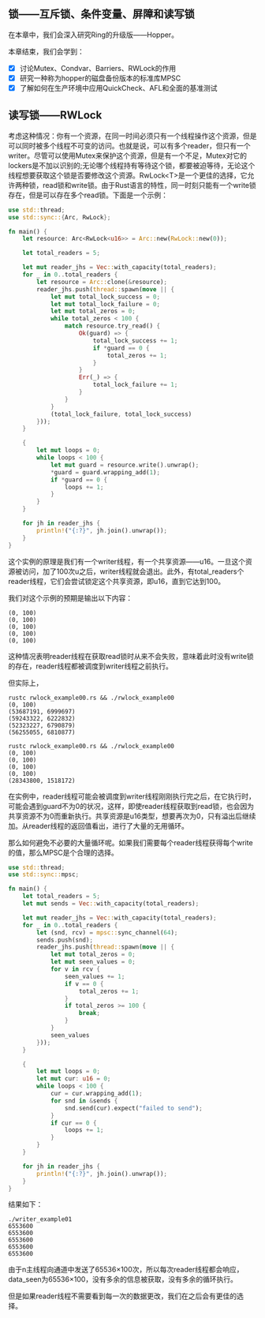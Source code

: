## 锁——互斥锁、条件变量、屏障和读写锁
在本章中，我们会深入研究Ring的升级版——Hopper。

本章结束，我们会学到：
- [x]  讨论Mutex、Condvar、Barriers、RWLock的作用
- [x]  研究一种称为hopper的磁盘备份版本的标准库MPSC
- [x]  了解如何在生产环境中应用QuickCheck、AFL和全面的基准测试

## 读写锁——RWLock
考虑这种情况：你有一个资源，在同一时间必须只有一个线程操作这个资源，但是可以同时被多个线程不可变的访问。也就是说，可以有多个reader，但只有一个writer。尽管可以使用Mutex来保护这个资源，但是有一个不足，Mutex对它的lockers是不加以识别的;无论哪个线程持有等待这个锁，都要被迫等待，无论这个线程想要获取这个锁是否要修改这个资源。RwLock\<T>是一个更佳的选择，它允许两种锁，read锁和write锁。由于Rust语言的特性，同一时刻只能有一个write锁存在，但是可以存在多个read锁。下面是一个示例：
```Rust
use std::thread;
use std::sync::{Arc, RwLock};

fn main() {
    let resource: Arc<RwLock<u16>> = Arc::new(RwLock::new(0));

    let total_readers = 5;

    let mut reader_jhs = Vec::with_capacity(total_readers);
    for _ in 0..total_readers {
        let resource = Arc::clone(&resource);
        reader_jhs.push(thread::spawn(move || {
            let mut total_lock_success = 0;
            let mut total_lock_failure = 0;
            let mut total_zeros = 0;
            while total_zeros < 100 {
                match resource.try_read() {
                    Ok(guard) => {
                        total_lock_success += 1;
                        if *guard == 0 {
                            total_zeros += 1;
                        }
                    }
                    Err(_) => {
                        total_lock_failure += 1;
                    }
                }
            }
            (total_lock_failure, total_lock_success)
        }));
    }

    {
        let mut loops = 0;
        while loops < 100 {
            let mut guard = resource.write().unwrap();
            *guard = guard.wrapping_add(1);
            if *guard == 0 {
                loops += 1;
            }
        }
    }

    for jh in reader_jhs {
        println!("{:?}", jh.join().unwrap());
    }
}
```
这个实例的原理是我们有一个writer线程，有一个共享资源——u16。一旦这个资源被访问，加了100次u之后，writer线程就会退出。此外，有total_readers个reader线程，它们会尝试锁定这个共享资源，即u16，直到它达到100。

我们对这个示例的预期是输出以下内容：
```
(0, 100)
(0, 100)
(0, 100)
(0, 100)
(0, 100)
```
这种情况表明reader线程在获取read锁时从来不会失败，意味着此时没有write锁的存在，reader线程都被调度到writer线程之前执行。

但实际上，
```
rustc rwlock_example00.rs && ./rwlock_example00
(0, 100)
(53687191, 6999697)
(59243322, 6222832)
(52323227, 6790879)
(56255055, 6810877)

rustc rwlock_example00.rs && ./rwlock_example00
(0, 100)
(0, 100)
(0, 100)
(0, 100)
(28343800, 1518172)
```
在实例中，reader线程可能会被调度到writer线程刚刚执行完之后，在它执行时，可能会遇到guard不为0的状况，这样，即使reader线程获取到read锁，也会因为共享资源不为0而重新执行。共享资源是u16类型，想要再次为0，只有溢出后继续加。从reader线程的返回值看出，进行了大量的无用循环。

那么如何避免不必要的大量循环呢。如果我们需要每个reader线程获得每个write的值，那么MPSC是个合理的选择。
```Rust
use std::thread;
use std::sync::mpsc;

fn main() {
    let total_readers = 5;
    let mut sends = Vec::with_capacity(total_readers);

    let mut reader_jhs = Vec::with_capacity(total_readers);
    for _ in 0..total_readers {
        let (snd, rcv) = mpsc::sync_channel(64);
        sends.push(snd);
        reader_jhs.push(thread::spawn(move || {
            let mut total_zeros = 0;
            let mut seen_values = 0;
            for v in rcv {
                seen_values += 1;
                if v == 0 {
                    total_zeros += 1;
                }
                if total_zeros >= 100 {
                    break;
                }
            }
            seen_values
        }));
    }

    {
        let mut loops = 0;
        let mut cur: u16 = 0;
        while loops < 100 {
            cur = cur.wrapping_add(1);
            for snd in &sends {
                snd.send(cur).expect("failed to send");
            }
            if cur == 0 {
                loops += 1;
            }
        }
    }

    for jh in reader_jhs {
        println!("{:?}", jh.join().unwrap());
    }
}
```
结果如下：
```
./writer_example01
6553600
6553600
6553600
6553600
6553600
```
由于n主线程向通道中发送了65536×100次，所以每次reader线程都会响应，data_seen为65536×100，没有多余的信息被获取，没有多余的循环执行。

但是如果reader线程不需要看到每一次的数据更改，我们在之后会有更佳的选择。